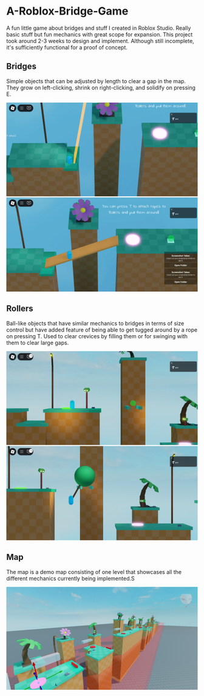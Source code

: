 # A-Roblox-Bridge-Game
A fun little game about bridges and stuff I created in Roblox Studio. Really basic stuff but fun mechanics with great scope for expansion.
This project took around 2-3 weeks to design and implement. Although still incomplete, it's sufficiently functional for a proof of concept.

## Bridges
Simple objects that can be adjusted by length to clear a gap in the map. They grow on left-clicking, shrink on right-clicking, and solidify on pressing E.

<img alt="RobloxScreenShot20250731_010503789.png" src="https://github.com/Dsboos/A-Roblox-Bridge-Game/blob/main/RobloxScreenShot20250731_010503789.png?raw=true" data-hpc="true" class="Box-sc-g0xbh4-0 fzFXnm">

<img alt="RobloxScreenShot20250731_010512758.png" src="https://github.com/Dsboos/A-Roblox-Bridge-Game/blob/main/RobloxScreenShot20250731_010512758.png?raw=true" data-hpc="true" class="Box-sc-g0xbh4-0 fzFXnm">

## Rollers
Ball-like objects that have similar mechanics to bridges in terms of size control but have added feature of being able to get tugged around by a rope on pressing T.
Used to clear crevices by filling them or for swinging with them to clear large gaps.

<img alt="RobloxScreenShot20250731_005155894.png" src="https://github.com/Dsboos/A-Roblox-Bridge-Game/blob/main/RobloxScreenShot20250731_005155894.png?raw=true" data-hpc="true" class="Box-sc-g0xbh4-0 fzFXnm">

<img alt="RobloxScreenShot20250731_005207852.png" src="https://github.com/Dsboos/A-Roblox-Bridge-Game/blob/main/RobloxScreenShot20250731_005207852.png?raw=true" data-hpc="true" class="Box-sc-g0xbh4-0 fzFXnm">

## Map
The map is a demo map consisting of one level that showcases all the different mechanics currently being implemented.S

<img alt="RobloxScreenShot20250731_004959374.png" src="https://github.com/Dsboos/A-Roblox-Bridge-Game/blob/main/RobloxScreenShot20250731_004959374.png?raw=true" data-hpc="true" class="Box-sc-g0xbh4-0 fzFXnm">
